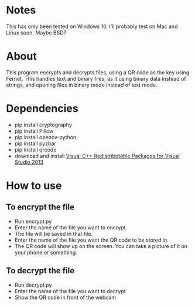 # Notes
This has only been tested on Windows 10. I'll probably test on Mac and Linux soon. Maybe BSD?
# About
This program encrypts and decrypts files, using a QR code as the key using Fernet. This handles text and binary files, as it using binary data instead of strings, and opening files in binary mode instead of text mode.
# Dependencies
- pip install cryptography
- pip install Pillow
- pip install opencv-python
- pip install pyzbar
- pip install qrcode
- download and install [Visual C++ Redistributable Packages for Visual Studio 2013](https://www.microsoft.com/en-us/download/details.aspx?id=40784)
# How to use
## To encrypt the file
- Run encrypt.py
- Enter the name of the file you want to encrypt.
- The file will be saved in that file.
- Enter the name of the file you want the QR code to be stored in.
- The QR code will show up on the screen. You can take a picture of it on your phone or something.
## To decrypt the file
- Run decrypt.py
- Enter the name of the file you want to decrypt
- Show the QR code in front of the webcam
